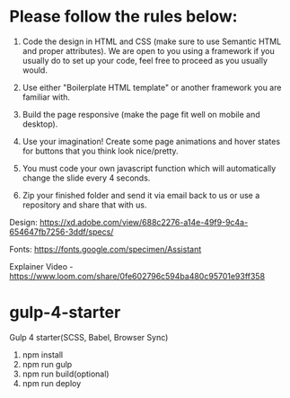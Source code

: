 # Please follow the rules below:

1. Code the design in HTML and CSS (make sure to use Semantic HTML and proper attributes). We are open to you using a framework if you usually do to set up your code, feel free to proceed as you usually would.

2. Use either "Boilerplate HTML template" or another framework you are familiar with.

3. Build the page responsive (make the page fit well on mobile and desktop).

4. Use your imagination! Create some page animations and hover states for buttons that you think look nice/pretty.

5. You must code your own javascript function which will automatically change the slide every 4 seconds.

6. Zip your finished folder and send it via email back to us or use a repository and share that with us.

 

Design: https://xd.adobe.com/view/688c2276-a14e-49f9-9c4a-654647fb7256-3ddf/specs/

Fonts: https://fonts.google.com/specimen/Assistant

Explainer Video - https://www.loom.com/share/0fe602796c594ba480c95701e93ff358

# gulp-4-starter

Gulp 4 starter(SCSS, Babel, Browser Sync)

1. npm install
2. npm run gulp
3. npm run build(optional)
4. npm run deploy
